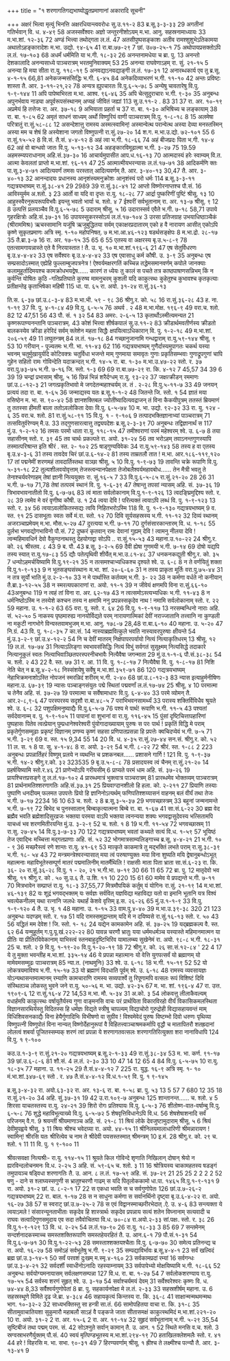 +++
title = "१ शरणागतिगद्यभाष्योद्धृतप्रमाणानां अकारादि सूचनी"

+++
अक्षरं भित्वा मृत्युं भिनत्ति अक्षरधियान्त्ववरोधः 
सु.उ.११-२ 
83 
ब्र.सू.३-३-३३ 
29 
अगतीनां गतिर्भवान् 
वि. ध. ४-४९ 
58 
अजस्सर्वेश्वरः 
अज्ञो जन्तुरनीशोऽयम् 
म.भा. आनु. सहस्रनामाध्यायः 
33 
म.भा.शां. १२-३६ 
72 
अण्डं भित्त्वा तथोद्गता 
ल.तं. 
47 
अतसीपुष्पसङ्काशः 
अतीव रामश्शुशुभेऽतिकामया 
अथातोऽहङ्कारादेशः 
म.भा. उद्यो. ९४-६५ 
41 
रा.बा.७७-२९ 
7 
छां. उ०७-२५-१ 
75 
अथोपायप्रसक्तोऽपि 
ल.तं. १७-१०३ 
68 
अधर्मं धर्ममिति या 
भ.गी. १८-३२ 
26 
अनन्तनामधेया च 
ब्रा. पु. 
13 
अनन्तो देशकालादि 
अनन्यसाध्ये 
पाञ्चरात्रम् भरतमुनिवाक्यम् 
53 
25 
अनन्या राघवेणाऽहम् 
रा. सुं. २१-१५ 
5 
अनन्या हि मया सीता 
रा.यु. ११८-१९ 
5 
अनवद्याऽनवद्याङ्गी 
ल.तं. १७-३१ 
12 
अनारब्धकार्य एव तु 
ब्र.सू. ४-१-१५ 
66,81 
अनेकजन्मसंसिद्धिः 
भ.गी. ६-४५ 
84 
अनेकदिव्याभरणं 
भ.गी. ११-१० 
42 
अन्तः प्रविष्टः शास्ता 
तै. आर. ३-११-२१,२२ 
78 
अन्यत्र ह्युपचारतः 
वि.पु.६-५-७८ 
5 
अन्येषु चावतारेषु 
वि.पु. १-९-१४४ 
11 
अपि पापेष्वभिरता 
म.भा. आश्व. ९६-४६ 
35 
अपि चेत्सुदुराचारः 
भ.गी. ९-३० 
35 
अनुबन्धः 
अपुनर्भवाय नाड्या अपूर्वरूपसंस्थानम् अप्यहं जीवितं जह्यां 
113 
सु.उ.११-२ . 
83 
31 
37 
रा. अर. १०-१९ 
अप्रमेयं हि तत्तेजः 
रा. अर. ३७-१८ 
9 
अभियाता प्रहर्ता च 
37 
रा. बा. १-३० 
अभिषिच्य च लङ्कायाम् 
38 
रा. बा. १-८५ 
62 
अमृतं साधनं साध्यम् 
अर्थो विष्णुरियं वाणी 
पाञ्चरात्रम् वि.पु. १-८-१८ 
8 
15 
अलमेषा परित्रातुं 
रा.सुं.५८-८८ 
12 
असन्देशात्तु रामस्य अस्मत्स्वामिन्! 
अस्मान्वेत्थ परान्वेत्थ 
अस्या देव्या मनस्तस्मिन् 
अस्या मम च शेषं हि 
अस्येशाना जगतो विष्णुपत्नी 
रा.सुं.२७-२० 
14 
श.ग. 
म.भा.उ.द्यो. ७२-१०१ 
55 
6 
रा.सुं.१५-५२ 
8 
वि.सं. 
तै.सं. ४-४-१२ 
8 
अहं त्वा 
भ.गी. १८-६६ 
74 
अहं बीजप्रदः पिता 
भ.गी. १४-४ 
62 
अहं वो बान्धवो जातः 
वि.पु. ५-१३-१२ 
34 
अहङ्कारविमूढात्मा 
भ.गी. ३-२७ 
75 
19.59 
अहमस्म्यपराधानाम् 
अहि.सं.३७-३० 
16 
आचार्यमुपासीत 
आप.ध.१६-१३ 
70 
आत्मदास्यं हरेः स्वाम्यम् 
वि.त. 
आत्मा केवलतां प्राप्तो 
म.भा.शां. ९६-११ 
47 
25 
आत्मात्मीयभरन्यासः 
ल.तं.१७-७१ 
38 
आदिकर्मणि क्तः 
पा.सू.३-४-७१ 
आदित्यवर्णं तमसः परस्तात् आदित्यवर्णम् 
तै. आर. ३-४०-१३ 
30,47 
तै. आर. ३- ४०-१३ 
32 
आनन्दादयः प्रधानस्य 
आनृशंस्यमनुक्रोशः आनृशंस्यं परो धर्मः 
114 
ब्र.सू.३-३-११ 
गद्यत्रयभाष्यम् 
रा.सुं.३८-४१ 
29 
2989 
39 
रा.सुं.३८-४१ 
12 
आप्तो विष्णोरनाप्तश्च 
पौ.सं. 
16 
आविस्युर्मम 
अ.श्लो. ३ 
23 
आर्तो वा यदि वा दृप्तः 
रा.यु. १८-२८ 
77 
आर्द्रा पुष्करिणीं पुष्टिं 
श्रीसू. १३ 
10 
आहुस्स्वैरनुरूपरूपविभवैः 
इयन्तु भवतो भार्या 
च. श्लो. ४ 
7 
ईश्वरीं सर्वभूतानाम् 
रा. अर. १३-७ श्रीसू. ९ 
12 
8 
उत्पत्तिं प्रलयञ्चैव 
वि.पु.६-५-७८ 
5 
उदाराम् 
श्रीसू. ५ 
16 
उदारास्सर्व एवैते 
भ.गी. ७-१८ 
58,71 
उपाये गृहरक्षित्रोः 
अहि.सं.३७-३१ 
16 
उपायस्सुकरस्सोऽयं 
ल.तं.१७-१०४ 
3 
उरसा प्रतिजग्राह 
उभयाधिष्ठाञ्चैकं (श्रीराममिश्रः) 
ऋचस्सामानि यजूंषि 
ऋजुबुद्धितया सर्वम् 
एकाक्षरप्रदातारम् 
एको ह वै नारायण आसीत् 
एकोऽपि कृष्णे सुकृतप्रमाणः 
अत्रि स्मृ. १-१० महोपनिषत्. ७ 
म.भा.आ.४६-१२३ 
षडर्थसङ्क्षेपः 
8 
म.भा.द्रो. २८-१७ 
35 
तै.ब्रा.३-७ 
16 
रा. अर. १७-१५ 
35 
65 
6 
55 
एतस्य वा अक्षरस्य 
बृ.उ.५-८-९ 
78 
एतत्सामगायन्नास्ते 
एते वै निरयास्तात ! 
तै. उ. भृ. १० म.भा.शां.१९६-६ 
21 
47 
एष सेतुर्विधरणः 
बृ.उ.४-४-४२ 
33 
एष सर्वेश्वरः 
बृ.उ.४-४-४२ 
33 
एष एवासाधु कर्म 
कौषी. उ. ३-९ 
35 
अनुबन्धः 
एष सम्प्रसादोऽस्मात् 
एह्येहि फुल्लाम्बुजपत्रनेत्र ! ऐश्वर्यमक्षरगतिं 
कच्चिन्न तद्धेमसमानवर्णम् 
कपोले जानक्याः कलामुहूर्तादिमयश्च कामक्रोधभयद्वेष...... 
कारणं त ध्येयः तु 
कालं स पचते तत्र 
काष्ठपाषाणसन्निभम् किं न कुर्वन्ति योषितः कुठि -गतिप्रतिघाते 
कुरुष्व मामनुचरम् 
कुशली यदि काकुत्स्थः कुहेतुश्च कुभावश्च कृतकृत्याः प्रतीक्षन्तेइ कृताभिषेका महिषी 
115 
धा. पा. ६५ 
रा. अयो. ३१-२४ रा.सुं.३६-१३ 

ति.स. ६-३७ 
छां.उ.८-३-४ 
83 
म.भा.भी. ५९ - ९८ 
36 
श्रीगु.र. को. ५८ 
16 
रा.सुं.३६-२८ 
43 
ह. ना. १-१९ 
37 
वि. पु. ४-१-८४ 
49 
वि.पु. ६-५-५ 
76 
अथर्व . २ 
48 
म.भा.मोक्ष. १९६-९ 
49 
वरा.च. श्लो. 
82 
12 
47,51 
56 
43 
पौ. सं. १ ३२ 
54 
83 
अमरः. २-६-५ 
13 
कृतार्थोऽस्मीत्यमन्यत 
21 
कृष्णरूपाण्यनन्तानि 
पाञ्चरात्रम्. 
43 
कोशं भित्त्वा शीर्षकपालं 
सु.उ.११-२ 
83 
क्रीडार्थमवतीर्णस्य 
क्रीडतो बालकस्येव 
क्रीडा हरेरिदं सर्वम् 
क्लेशेन महता सिद्धैः 
क्षपयित्वाऽधिकारान् 
वि. पु. १-२-१८ 
49 
म.भा.शां. २०६-५९ 
49 
11 
लघुतन्त्रम् 
84 
ल.तं. १७-१८ 
84 
गच्छानुजानामि 
गन्धद्वाराम् 
रा.यु.५९-१४४ श्रीसू. ९ 
53 
10 
गरीयान् - पूज्यतमः 
भ.गी. भा. ११-४३ 
62 
116 
गद्यत्रयभाष्यम् 
गुणैर्दास्यमुपागतः 
चकर्थ यस्या भवनम् चतुर्मुखायुर्यदि कोटिवक्त्रः चतुर्विधा भजन्ते माम् 
गुणमाया समावृतः गुणाः प्रकृतिसम्भवाः गुणाद्रूपगुणां चापि 
गुहेन सहितो रामः 
गोविन्देति यदाक्रन्दत् 
भ.गी. १४-५ 
रा. बा. १-३० 
म.भा.उ.४७-२२ 
स्तो. र. ३७ 
वरा.पु.७३-७५ भ.गी. ७-१६ 
जि. स्तो. १-३ 
69 
69 
रा.बा.७७-२९ रा. कि. ४-१२ 
7 
45,57 
34 
39 
6 
39 
19 
चन्द्रां प्रभासाम् 
श्रीसू. ५ 
16 
छिन्नं भिन्नं शरैर्दग्धम् 
रा.यु. ९३-२२ 
37 
जक्षत्क्रीडन् रममाणः 
छां.उ.८-१२-३ 
21 
जगत्प्रकृतिभावो मे 
जगदेतन्महाश्चर्यम् 
ल. तं . २-२८ वि.पु.५-११-७ 
33 
49 
जनयन् प्रत्ययं तदा 
रा. बा. १-६५ 
36 
जन्माद्यस्य यतः 
ब्र.सू.१-१-२ 
48 
जितन्ते 
जि. स्तो. १ 
54 
ज्ञातं मया वसिष्ठेन 
म. भा. स. ९०-४२ 
58 
ज्ञानशक्तिबल 
ज्योतींष्यादित्यवद्राजन् तं विना कैकयीपुत्रम् ततस्तं म्रियमाणं तु ततस्सा हीमती बाला ततोऽवलोकिता देवाः 
वि.पु. ६-५-७४ 
10 
म. भा. उद्यो. ९२-३२ 
33 
रा. यु. १२४ - ६ 
35 
वरा.च. श्लो. 
81 
रा.सुं.५८-९१ 
15 
वि.पु. १ - ९-१०६ 
9 
तत्पादभक्तिज्ञानाभ्यां 
पाञ्चरात्रम् 
71 
तत्सवितुर्वरेण्यम् 
मै.उ. 
33 
तद्गुणसारत्वात्तु तद्व्यपदेशः 
ब्र.सू.२-३-३९ 
70 
अनुबन्धः 
तद्विज्ञानार्थं स 
117 
मुं.उ. १-२-१२ 
16 
तमसः परमो धाता 
रा.यु. ११८-१५ 
47 
तमीश्वराणां परमं महेश्वरम् 
श्वे. उ. ६-७ 
8 
तया सहासीनम् 
स्तो. र. ३९ 
45 
तव चार्थः प्रकल्पते 
रा. अयो. ३१-२४ 
56 
तव भरोऽहम् 
तवाऽनन्तगुणस्यापि तस्मात्परिश्रान्त इति 
श्रीरं . स्त. २- १०२ 
25 
षाड्गुण्यविवेकः 
34 
रा.यु.५९-१४३ 
58 
तस्य ह वा एतस्य 
बृ.उ.४-३-६ 
31 
तस्य तावदेव चिरं 
छां.उ.६-१४-२ 
81 
तस्य ताम्रतलौ तात ! 
म.भा. आर.१८६-११९,१२० 
17 
तां पद्मनेमीं शरणमहं तावदार्तिस्तथा वाञ्छा 
श्रीसू. ५ 
10 
वि.पु. १-९-७३ 
19 
तावन्ति चक्रे रूपाणि 
वि.पु. ५-३१-१८ 
22 
तुल्यशीलवयोवृत्ताम् तेजस्त्वन्यानपेक्षता तेजोबलैश्वर्यमहावबोध...... तेन मैत्री भवतु ते तेनाश्चर्यवरेणाहम् तेषां ज्ञानी नित्ययुक्तः 
रा. सुं.१६-५ 
7 
33 
वि.पु.६-५-८५ रा.सुं.२१-२० 
28 
26 
31 
भ.गी. ७-१७ 
71,78 
तेषां तत्परमं स्थानं 
वि. पु. १-६-३९ 
47 
तेषान्तु तपसां न्यासम् 
अहि. सं. ३७-३६ 
19 
त्रिभावभावनातीतो 
वि.पु. ६-७-७६ 
83 
त्वं माता सर्वलोकानाम् 
वि.पु.१-९-१२६ 
13 
त्वदङ्घ्रिमुद्दिश्य 
स्तो. र. २८ 
39 
त्वमेव मे वरं वृणीष्व 
कौषी. उ. १ 
24 
त्वया देवि ! परित्यक्तं 
त्वयाऽपि लब्धं 
वि. पु. १-९-१२३ 
13 
स्तो. र. ३४ 
56 
त्वयाऽवलोकितस्सद्यः त्वयि निहितभरोऽस्मि 
118 
वि. पु. १-९-१३० 
गद्यत्रयभाष्यम् 
9 
व. स्त. ९१ 
25 
दासभूताः स्वतः सर्वे 
मं.रा. स्तो. १२ 
70 
दिवि सूर्यसहस्रस्य 
भ.गी. ११-१२ 
32 
दिव्यं स्थानम् अजरञ्चाप्रमेयम् 
म.भा. मौस.५-२७ 
47 
दुरत्यया 
भ.गी. ७-११ 
70 
दुर्गसंसारकान्तारम् 
वि. ध. १-१८ 
55 
दुर्लभा भगवद्योगभाविनो 
पौ.सं. 
72 
दुष्करं कृतवान् रामः 
देवानां गुह्यम् देवि ! त्वामनु नीलया देवि ! त्वन्महिमावधिर्न 
देवो वैकुण्ठनाथस्तु देहयोगाद्वा सोऽपि 
.. 
रा.सुं.१५-५३ 
43 
महाना.उ.१०-२२ 
24 
श्रीगु.र. को. २६ श्रीस्तव. ८ 
43 
9 
ब. पौ. 
43 
ब्र.सू. ३-२-५ 
69 
दैवी ह्येषा गुणमयी 
भ.गी. ७-१४ 
69 
दोषो यद्यपि तस्य स्यात् 
रा.यु.१७-८३ 
55 
द्यौः पतेत्पृथिवी शीर्येत् 
म.भा.उ.८१-४८ 
37 
धनकनकद्युती 
श्रीगु.र. को. ३५ 
7 
धन्योऽहमर्चयिष्यामि 
वि.पु.१९-२१ 
35 
न तत्समश्चाभ्यधिकश्च दृश्यते 
श्वे. उ. ६-८ 
8 
न ते वर्णयितुं शक्ता 
वि.पु.१-९-१३३ 
9 
न भूतसङ्घसंस्थानः 
म.भा. शां. २०-६-६० 
31 
न तस्य प्राकृता मूर्तिः 
वरा.पु.७५-४४ 
31 
न तत्र सूर्यो भाति 
मुं.उ.२-२-१० 
33 
न मे पार्थास्ति कर्तव्यम् 
भ.गी. ३- २२ 
38 
न कर्मणा वर्धते नो कनीयान् 
तै.ब्रा.३-१२-५५ 
38 
न स्मरत्यपकाराणां 
रा. अयो. ११-१ 
39 
न जीवेयं क्षणमपि विना 
रा.सुं.६६-१० 
43अनुबन्धः 
119 
न त्वहं तां विना 
रा. अर. ६२-१७ 
43 
न त्वत्समोऽस्त्यभ्यधिकः 
भ.गी. ११-४३ 
8 
न धर्मनिष्ठोऽस्मि 
न तस्येशे कश्चन तस्य न क्षमामि 
ननु प्रपन्नस्सकृदेव नाथ ! 
नमामि सर्वलोकानाम् 
स्तो. र. २२ 
59 
महाना. उ. १-१-२ 
63 
65 
वरा. पु. 
स्तो. र. ६४ 
26 
वि.पु. १-९-११७ 
13 
नरसम्बन्धिनो नाराः 
अहि. सं. ५२-५० 
5 
नाकस्य पृष्ठमारुह्य 
नानयोर्विद्यते परम् 
नारायणात्मिकां देवीं 
नराज्जातानि तत्त्वानि 
ना कुण्डली ना मकुटी 
नागभोगे विन्यस्तवामभुजम् 
म.भा. आनु. १७८-७ 
28,48 
रा.बा.६-१० 
40 
महाना. उ. ५-२० 
47 
नि.ग्रं. 
43 
वि. पु. १-८-३५ 
7 
का.सं. 
14 
नास्याब्रह्मवित्कुले भवति 
नास्यावरपुरुषाः क्षीयन्ते 
54 
मुं.उ.३-२-९ 
छां.उ.४-१२-२ 
54 
नि च देवीं मातरम् 
निक्षेपापरपर्यायो 
नित्यं नित्याकृतिधरम् 
13 
श्रीसू. १२ 
19 
ल.तं. १७-७४ 
31 
नित्याऽलिङ्गा स्वभावसंसिद्धिः 
नित्यं विभुं सर्वगतं सुसूक्ष्मम् 
नित्यसिद्धे तदाकारे 
नित्यानुकूलं स्वतः 
नित्याभिवाञ्छितपरस्परनीचभावैः 
नित्यैवैषा जगन्माता 
29 
मुं.उ.१-१-६ 
पौ.सं.३८-३८ 
54 
च. श्लो. २ 
43 
22 
वै. स्त. ७७ 
31 
र. आ. 
11 
वि. पु. १-८-१७ 
7 
नित्यैवैषा 
वि. पु. १-८-१७ 
81 
निशि नेति चेत् न 
ब्र.सू.४-२-१८ 
निस्संशयेषु सर्वेषु 
म.भा.शां.३५९-७१ 
86 
120 
गद्यत्रयभाष्यम् 
नेहाभिक्रमनाशोऽस्ति नोपजनं स्मरन्निदं शरीरम् 
भ.गी. २-४० 
68 
छां.उ.८-१२-३ 
83 
न्यास इत्याहुर्मनीषिणः 
महाना.उ. ६७-३९ 
19 
न्यासः पञ्चाङ्गसंयुतः 
पद्मे स्थितां पद्मवर्णां 
ल.तं.१७-७४ 
25 
श्रीसू. ४ 
10 
परमात्मा च तेनैव 
अहि. सं. ३७-२७ 
19 
परमात्मा च सर्वेषामाधारः 
वि.पु. ६-४-४० 
33 
परमे व्योमन् 
तै. आर.२-८,९-६ 
47 
परस्परस्य सदृशौ 
रा.बा.४८-५ 
7 
पराभिभवनसामर्थ्यं 
33 
परास्य शक्तिर्विविधैव श्रूयते 
श्वे. उ. ६-८ 
32 
पशुपक्षिमनुष्याद्यैः 
वि.पु.६-५-७ 
76 
पश्य मे पार्थ! रूपाणि 
भ.गी. ११-५ 
43 
पश्यतां सर्वदेवानाम्म् 
व. पु. १-९-१०५ 
11 
पापानां वा शुभानां वा 
रा.यु. ११६-४५ 
15 
पुंसां दृष्टिचित्तापहारिणां 
पुष्पहासः 
पितेव त्वत्प्रेयान् पुम्प्रधानेश्वरेश्वरी 
पुंयोगादाख्यायाम् 
पुरुषः स परः पार्थ ! 
प्रकृतिं विद्धि मे पराम् 
प्रकृतेर्गुणसम्मूढाः प्रकृष्टं विज्ञानम् 
प्रणम्य कृष्णं सहसा प्रणिपातप्रसन्ना हि 
प्रपत्तेः क्वचिदप्येवं 
भ.गी. ७-५ 
71 
भ.गी. ३-२९ 
69 
व. स्त. १५ 
9,34 
55 
14 
20 
वि. ध. ४-३५ रा.सुं.२७-४४ 
सन.सं. 
श्रीगु.र. को. ५२ 
11 
ल. स. १ 
8 
पा. सू. ४-१-४८ 
8 
रा. अयो. ३-२९ 
54 
भ.गी. ८-२२ 
72 
श्रीरं. स्त. १-८८ 
2 223 
अनुबन्धः 
प्रपन्नार्तिहरं विष्णुम् प्रलये न व्यथन्ति च 
प्रशकनबल...... 
प्रशासने गार्गि ! 
121 
वि. पु. १-९-३७ भ.गी. १४-२ श्रीगु.र.को. ३२ 
323535 
9 
बृ.उ.५-८-८ 
78 
प्रसादयस्व त्वं चैनम् 
रा.सुं.२१-२० 
14 
प्रहर्षयिष्यामि 
स्तो.र.४६ 
21 
प्राणेभ्योऽपि गरीयसीम् 
6 
प्राप्यते परमं धाम 
अहि. सं. ३७-२६ 
19 
प्रायश्चित्तप्रसङ्गे तु 
ल.तं.१७-१०२ 
4 
प्रारब्धमात्रं भुक्त्वात्र 
पाञ्चरात्रम् 
81 
प्रारब्धमेव भोक्तव्यम् 
पाञ्चरात्रम् 
81 
प्रार्थनामतिश्शरणागतिः 
अहि.सं.३७.३१ 
25 
प्रियवाग्दानशीलो हि 
हला. को. २-२११ 
27 
प्रियाणि तस्याः पुष्पाणि 
धनदीयम् 
फलमत उपपत्तेः 
प्रियो हि ज्ञानिनोऽत्यर्थम् 
फणिपतिश्शय्यासनं वाहनम् 
बलं वीर्यं तथा तेजः 
भ.गी. ७-१७ 
2234 16 
10 
63 
च. श्लो. २ 
8 
ब्र.सू.३-५-३७ 
29 
भगवच्छास्त्रम् 
33 
बहूनां जन्मनामन्ते 
भ.गी. ७-१९ 
72 
बिभेद च पुनस्सालान् बिम्बाकृत्यात्मना बिम्बे 
रा. बा. १-६७ 
41 
सा.सं.६-२२ 
30 
ब्रह्म वेद ब्रह्मैव भवति ब्रह्मेशादिसुरव्रजः 
भक्तया परमया वाऽपि 
भक्तया त्वनन्यया शक्यः 
भगवद्वासुदेवस्य भत्सितामपि याचध्वं भव शरणमितीरयन्ति 
मुं.उ. ३-२-९ 
52 
च. श्लो. १ 
8 
19 
भ.गी. ११-५४ 
72 
भगवच्छास्रम् 
11 
रा.सु. २७-४५ 
14 
वि.पु.३-७-३३ 
70 
122 
गद्यत्रयभाष्यम् 
भवतां कथ्यते सत्यं 
वि.ध. १-५९ 
57 
भूयिष्ठं तेज एवाद्भिः 
मच्चित्ता मद्गतप्राणाः 
अहि. सं. ५२ 
32 
भोगमात्रसाम्यलिङ्गाच्च 
ब्र.सू. ४-४-२१ 
21 
भ.गी. १० - ९ 
36 
मच्छरैस्त्वं रणे शान्तः 
रा.यु. ४१-६९ 
53 
मात्कृते काकमात्रे तु 
मद्भक्तिं लभते पराम् 
रा.सु.३८-३९ भ.गी. १८- ५४ 
43 
72 
मन्त्रमन्त्रेश्वरन्यासात् 
मया त्वं परुषाण्युक्तः मया विना शुष्यति मयि द्वेषानुबन्धोऽभूत् 
महात्मनाः 
महाविभूतेस्सम्पूर्ण मातरं पद्ममालिनीम् मातर्मैथिलि ! राक्षसीः 
माता पिता भ्राता 
सा.सं.६-२३ रा. कि. ३६- २० रा.सुं.३६-२८ वि.पु. १ - २०, २१ भ.गी.भा. ७-१९ 
30 
66 
11 
65 
72 
ब्रा. पु. 
12 
मातृदेवो भव 
श्रीसू. ११ श्रीगु.र. को . ५० सु.उ.६ तै. उ.शि. ११ 
10 
220 
15 
61 
60 
मामेव ये प्रपद्यन्ते 
भ.गी. ७-११ 
70 
मित्रभावेन सम्प्राप्तं 
रा.यु. १८-३ 
37,55,77 
मित्रमौपयिकं कर्तुम् यं योगिनः 
रा.सुं. २१-१९ 
14 
म.भा.शां. ४६-१३९ 
82 
यः शूद्रं भगवद्भक्तम् यः सर्वज्ञः सर्ववित् यज्ञविद्या महाविद्या 
यतो वा इमानि भूतानि 
यत्र विश्वं भवत्येकनीलम् 
यथा रत्नानि जलधेः 
यथार्हं केशवे वृत्तिम् 
इ.स. २६-२६ 
65 
मुं.उ.१-१-९ 
33 
वि.पु. १-९-१२० 
4 
तै. उ. भृ. १ 
48 
महाना. उ. १-१५ 
33 
वाम.पु.४-४० 
39 
म.भा.उ.३९-३८ 
320 
21 
123 
अनुबन्धः 
यदण्डम् 
स्तो. र. १७ 
51 
यदि रामस्समुद्रान्ताम् 
यदि मे न दयिष्यसे 
रा.सुं.१६-१३ स्तो. र. ५० 
43 
56 
यद्धितं मम देवेश ! 
जि. स्तो. १- १८ 
24 
यद्येन कामकामेन 
अहि. सं. ३७-२५ 
19 
यद्ब्रह्मकल्प 
वै. स्त. ६२ 
64 
यन्मुहूर्तम् 
ग.पु.पू.खं.२२२-२२ 
80 
यावन्न चरणौ भ्रातुः 
यया धर्ममधर्मञ्च 
यस्यास्ते महिमानमात्मन 
या प्रीतिः 
या प्रीतिरविवेकानाम् 
याभिस्त्वं स्तनबाहुदृष्टिभिरिव 
यामालम्ब्य सुखेनेमं 
रा. अयो. ९८-८ 
भ.गी. १८-३१ 
25 
च. श्लो. २ 
9 
वि.पु. १-१९-२० वि.पु.१-२०-१९ 
18 
72 
श्रीगु.र. को. २६ सा.सं.१२-८४ 
' 
22 
4 
17 
ये 
तु मुक्ता भवन्तीह 
म.भा.शां. ३३५-१४ 
46 
ये प्रपन्ना महात्मानः 
यो वेत्ति युगपत्सर्वं यो ब्रह्माणम् यो मामेवमसम्मूढः 
पाञ्चरात्रम् 
85 
न्या.त. (नाथमुनिः) 
33 
श्वे. उ. ६-१८ 
18 
भ.गी. १५-१९ 
52 
52 
यो लोकत्रयमाविश्य 
भ.गी. १५-१७ 
33 
यो ब्रह्माणं विदधाति पूर्वम् 
श्वे. उ. ६-१८ 
48 
रामस्य व्यवसायज्ञः 
योऽन्यथासन्तमात्मानम् 
रम्याणि कामचाराणि 
रामस्य सव्यपार्श्वे तु 
रिपूणामपि वत्सलः 
रूपं विशिष्टं दिवि संस्थितञ्च लोकस्तु भुवने जने 
रा.यु. ५०-५६ 
म. भा. उद्यो. ४२-३५ 
67 
म. भा. शां. १९६-४ 
47 
रा. उत्त. १९०९-६ 
12 
रा.सुं.१६-४ 
72 
14,53 
म.भा. मौ. ५-३४ 
31 
अ.को. ३ 
54 
लोकवत्तु लीलाकैवल्यम् 
वधार्हमपि काकुत्स्थः वर्षायुतैर्यस्य गुणा वाङ्मनसि 
वाचः परं प्रार्थयिता 
विकारविरहो वीर्यं विकासिकमलस्थिता विज्ञानसारथिर्यस्तु विदितस्स हि धर्मज्ञः 
विद्यते स्त्रीषु चापल्यम् विद्याचोरो गुरुद्रोही विद्यासहायवन्तं माम् विधिशिवसनकाद्यैः विना हेयैर्गुणादिभिः विभीषणो वा सुग्रीव ! 
विश्वमेवेदं पुरुषः 
विष्टम्भो दिवो धरुणः पृथिव्या 
विष्णुपत्नी विष्णुपोतं विना नान्यत् विष्णोर्देहानुरूपां वै विहितत्त्वाञ्चाश्रमकर्मापि वृद्धौ च मातापितरौ शतह्रदानां लोलत्वं 
शबर्या पूजितस्सम्यक् शरणं त्वां प्रपन्ना ये 
शरणागतवत्सलः 
शरणागतिरित्युक्ता शरा नानाविधापि 
124 
वि.पु. १ ९-१०० 

कठ.उ.१-३-९ 
रा.सुं.२१-२० 
गद्यत्रयभाष्यम् 
ब्र.सू.२-१-३३ 
49 
रा.सुं.३८-३४ 
53 
म. भा. कर्ण. ९१-१७ 
39 
छां.उ.६-८-६ 
81 
शौ.सं. 
4 
ल.तं. २-३० 
33 
10 
47 
14 
12 
65 
4 
84 
वि.पु. ६-५-७५ 
10 
रा.यु. १८-३५ 
77 
महाना. उ. ११-२५ 
29 
तै.सं.४-४-१२ 
7 225 
रा. युद्ध. १६-९ अत्रि स्मृ. १- १० मं.भा.शां.३४७-६९ स्तो . र. ४७ 
तै.सं.४-४-१२ 
वि.ध.१-५९ 
वि. पु. १ ९-१४५ 

ब्र.सू.३-४-३२ रा. अयो.६३-३२ 
रा. अर. १३-६ 
रा. बा. १-५८ 
ब्रा. पु. ५३ 
13 
5 
57 
7 
680 
12 
35 
18 
रा.सुं.२१-२० 
34 
अहि. सुं.३७-३१ 
19 
42 
उ.रा.१०९-७ 
अनुबन्धः 
125 
शान्तानन्त...... 
च. श्लो. ४ 
5 
शिरसा याचतस्तस्य 
रा.यु. २४-२१ 
39 
शिरो रोगः प्रतिश्यायः 
वि.पु. ६-५-३ 
76 
शीतोष्ण-वात-वर्षाम्बु 
वि.पु. ६-५-८ 
76 
शुद्धे महाविभूत्याख्ये 
वि.पु. ६-५-७२ 
5 
शेषवृत्तिविधानेऽपि 
वि.ध. 
56 
शेषशेषाशनादि सर्वं परिजनम् 
वै.ग. 
9 
श्रयन्तीं श्रीयमाणाञ्च 
अहि. सं. २१-८ 
11 
श्रियं लोके देवजुष्टामुदाराम् 
श्रीसू. ५ 
6 
श्रियं देवीमुपह्वये 
श्रीसू. ३ 
11 
श्रियः श्रीश्च भवेदग्र्या 
रा. अयो. ४४-१५ 
11 
श्रीनिलयमालाधारिणी 
श्रीमन्नारायण ! स्वामिन्! 
श्रीरसि यतः 
श्रीरित्येव च नाम ते 
श्रीदेवी पयसस्तस्मात् 
श्रीमन्त्रम् 
10 
इ.मं. 
28 
श्रीगु.र. को. २९ च. श्लो. १ 
11 
11 
वि. पु. १ ९-१०० 
11 

श्रीवत्सवक्षा नित्यश्रीः- 
रा.यु. ११४-१५ 
11 
श्रूयते किल गोविन्दे 
शृणाति निखिलान् दोषान् श्रेयो न ह्यरविन्दलोचनमनः 
वि.ध. २-२५ 
3 
अहि. सं. ५९-६५ 
च. श्लो. ३ 
11 
16 
श्रोत्रियस्य चाकामहतस्य 
षडङ्गं तमुपायञ्च 
षड्विधा शरणागतिः 
तै. उ. आन. ८ 
ल.तं. १७-५९ 
अहि. सं. ३७-२९ 
21 
25 
25 
2 2 2 2 
52 
षणु - दाने 
स श्लाघ्यस्सगुणी 
स भ्रातुश्चरणौ गाढम् स यदि पितृलोककामो 
धा.पा. १४६५ 
वि.पु.१-९-१३१ 
9 
रा. अयो. ३१-२ 
छां. उ. ८-२-१ 
17 
22 
स एकधा भवति स च सर्वगुणोपेतः 
126 
छां.उ.७-२६-२ 
गद्यत्रयभाष्यम् 
22 
रा. बाल. १-१७ 
28 
स न साधुना कर्मणा 
स सर्वानर्थिनो दृष्ट्वा 
बृ.उ.६-४-२२ रा. अयो. १६-२७ 
38 
57 
स स्वराट् 
छां.उ.७-२५-२ 
78 
स एवं विद्वानस्माच्छरीरभेदात् 
.ऐ. उ. ४-६ 
83 
सन्त्यक्ता ये त्वयाऽमले ! संसारन्यूनताभीताः सकृदेव हि शास्त्रार्थः 
सकृदेव प्रपन्नाय 
सत्यं शतेन विघ्नानाम् 
सत्यवादी च राघवः सत्वादिगुणसमुदाय एव 
सदा तवैवोचितया 
वि.ध. ७०-८४ रा.अयो.२-३३ 
सां.पक्षः. 
स्तो. र. ३८ 
26 
वि.पु.१-९-१२९ 
13 
वि. ध. २-२५ 
54 
ल.तं.१७-९० 
26 
रा.यु. १८-३३ 
3 
85 
69 
7 
सन्तमेनम् 
सन्दर्शनादकस्माच्च 
समस्तशक्तिरूपाणि 
समस्तहेयरहितं 
तै. उ. आन.६-१ 
79 
पौ.सं.१-३१ 
54 
वि.पु.६-७-७१ 
30 
वि.पु.१-२२-५३ 
28 
समस्ताश्शक्तयश्चैताः 
वि.पु. ६-७-७० 
30 
समेत्य प्रतिनन्द्य च 
रा. अयो. १६-२७ 
58 
समोऽहं सर्वभूतेषु 
भ.गी. ९-२९ 
35 
सम्पद्याविर्भावः 
ब्र.सू.४-४-१ 
23 
सर्वं खल्विदं ब्रह्म 
छां.उ.३-१४-१ 
50 
सर्वं परवशं दुःखम् 
म.स्मृ.४-१६० 
23 
सर्वकामप्रदां रम्यां 
16 
सर्वगन्धः 
छां.उ.३-४-२१ 
32 
सर्वदर्शी स्वाधीनोऽनादिः 
रहस्याम्नायम् 
33 
सर्वपापेभ्यो मोक्षयिष्यामि 
भ.गी. १८-६६ 
52 
अनुबन्धः 
सर्वयोग्यमनायासम् सर्वलक्षणसम्पन्ना 
127 
वि.ध. 
रा. बा. १-२७ 
54 
7 
सर्वलोकशरण्याय 
रा.यु. १७-५५ 
54 
सर्वस्य शरणं सुहृत् 
श्वे. उ. ३-१७ 
54 
सर्वाश्चर्यमयं देवम् 
31 
सर्वेश्वरेश्वरः कृष्णः 
वि. ध. ७४-४४ 
8,33 
सर्वैश्वर्यगुणोपेतां 
8 
ब्रा. पु. 
सहकार्यनपेक्षा मे 
ल.तं. २-३३ 
33 
सहस्रशीर्षम् 
महाना. उ. 
6 
सहस्रस्थूणे विमिते दृढ 
जे.ब्रा. ४-३८४ 
46 
सहायकृत्यं किन्तस्य 
रा. कि. ३६-८ 
41 
साक्षान्मन्मथमन्मथः 
भाग. १०-३२-२ 
32 
साध्यभक्तिस्तु सा हन्त्री 
सा.तं. 
66 
सामोपहितया वाचा 
रा. कि. ३१-८ 
35 
सीतामुवाचातियशा 
सुकुमारौ महाबलौ 
साऽहं वै पङ्कजे जाता 
सीतासमक्षं काकुत्स्थमिदं 
म.भा.शां.२२१-२० 
10 
रा. अयो. ३१-२ 
2 
रा. अर. १५-६ 
2 
रा. अर. १९-१४ 
32 
सुहृदं सर्वभूतानाम् 
भ.गी. ५-२९ 
35,54 
सृष्टिबीजं तथा पद्मम् 
परम. सं. 
42 
सोऽश्नुते सर्वान् कामान् 
तै. उ. आन. १ 
52 
स्थिते मनसि 
व.च. श्लो. 
3 
स्रग्वस्राभरणैर्युक्तम् 
पौ.सं. 
40 
स्वयं मृत्पिण्डभूतस्य 
म.भा.शां.२९४-१९ 
70 
हताखिलक्लेशमलैः 
स्तो. र. ४१ 
44 
हरे ! विहरसि 
म. भा. सभा. ९०-३१ 
49 
7 
हिरण्यवर्णाम् 
श्रीसू. १ 
ह्रीश्च ते लक्ष्मीश्च पत्न्यौ 
तै. आर. ३- १३-४१ 
9 